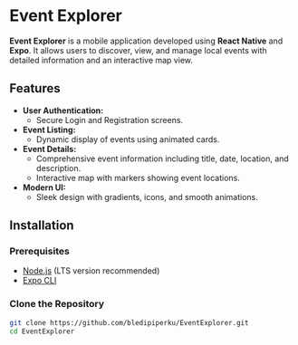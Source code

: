# Event Explorer

**Event Explorer** is a mobile application developed using **React Native** and **Expo**. It allows users to discover, view, and manage local events with detailed information and an interactive map view.

## Features

- **User Authentication:**  
  - Secure Login and Registration screens.
- **Event Listing:**  
  - Dynamic display of events using animated cards.
- **Event Details:**  
  - Comprehensive event information including title, date, location, and description.
  - Interactive map with markers showing event locations.
- **Modern UI:**  
  - Sleek design with gradients, icons, and smooth animations.

## Installation

### Prerequisites

- [Node.js](https://nodejs.org/) (LTS version recommended)
- [Expo CLI](https://docs.expo.dev/workflow/expo-cli/)

### Clone the Repository

```bash
git clone https://github.com/bledipiperku/EventExplorer.git
cd EventExplorer

